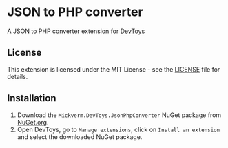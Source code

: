 # JSON to PHP converter

A JSON to PHP converter extension for [DevToys](https://devtoys.app/)

## License

This extension is licensed under the MIT License - see the [LICENSE](https://github.com/mickverm/DevToys.JsonPhpConverter/blob/main/LICENSE) file for details.

## Installation

1. Download the `Mickverm.DevToys.JsonPhpConverter` NuGet package from [NuGet.org](https://www.nuget.org/packages/Mickverm.DevToys.JsonPhpConverter/).
2. Open DevToys, go to `Manage extensions`, click on `Install an extension` and select the downloaded NuGet package.
